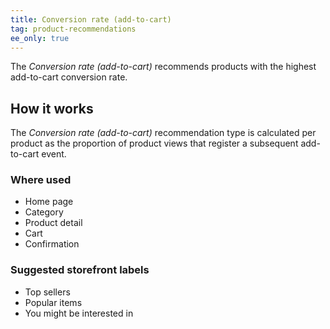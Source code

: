 ```yaml
---
title: Conversion rate (add-to-cart)
tag: product-recommendations
ee_only: true
---
```


The _Conversion rate (add-to-cart)_ recommends products with the highest add-to-cart conversion rate.

## How it works

The _Conversion rate (add-to-cart)_ recommendation type is calculated per product as the proportion of product views that register a subsequent add-to-cart event.

### Where used

- Home page
- Category
- Product detail
- Cart
- Confirmation

### Suggested storefront labels

- Top sellers
- Popular items
- You might be interested in
